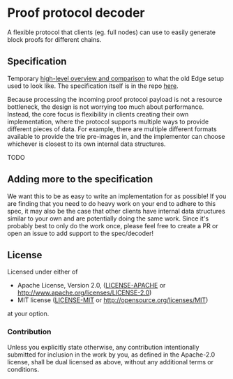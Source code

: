 # Proof protocol decoder

A flexible protocol that clients (eg. full nodes) can use to easily generate block proofs for different chains.

## Specification

Temporary [high-level overview and comparison](docs/usage_seq_diagrams.md) to what the old Edge setup used to look like. The specification itself is in the repo [here](src/trace_protocol.rs).

Because processing the incoming proof protocol payload is not a resource bottleneck, the design is not worrying too much about performance. Instead, the core focus is flexibility in clients creating their own implementation, where the protocol supports multiple ways to provide different pieces of data. For example, there are multiple different formats available to provide the trie pre-images in, and the implementor can choose whichever is closest to its own internal data structures. 

TODO

## Adding more to the specification

We want this to be as easy to write an implementation for as possible! If you are finding that you need to do heavy work on your end to adhere to this spec, it may also be the case that other clients have internal data structures similar to your own and are potentially doing the same work. Since it's probably best to only do the work once, please feel free to create a PR or open an issue to add support to the spec/decoder!

## License

Licensed under either of

* Apache License, Version 2.0, ([LICENSE-APACHE](LICENSE-APACHE) or http://www.apache.org/licenses/LICENSE-2.0)
* MIT license ([LICENSE-MIT](LICENSE-MIT) or http://opensource.org/licenses/MIT)

at your option.


### Contribution

Unless you explicitly state otherwise, any contribution intentionally submitted for inclusion in the work by you, as defined in the Apache-2.0 license, shall be dual licensed as above, without any additional terms or conditions.

